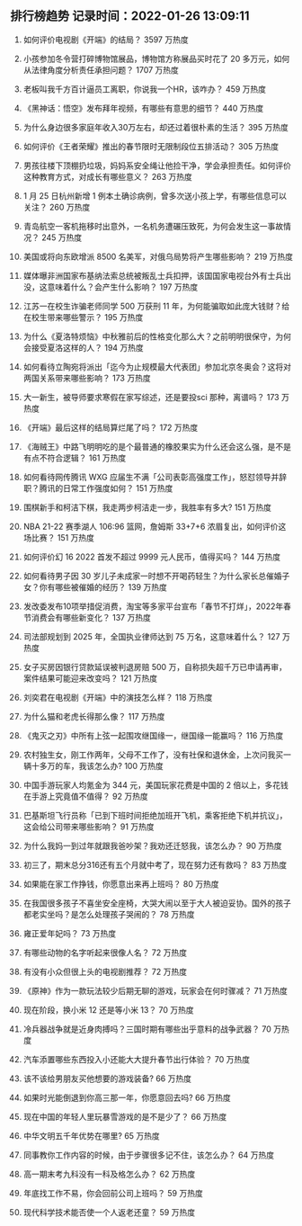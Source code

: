 
## 排行榜趋势 记录时间：2022-01-26 13:09:11
  
  1. 如何评价电视剧《开端》的结局？ 3597 万热度
    
  2. 小孩参加冬令营打碎博物馆展品，博物馆方称展品买时花了 20 多万元，如何从法律角度分析责任承担问题？ 1707 万热度
    
  3. 老板叫我千方百计逼员工离职，你说我一个HR，该咋办？ 459 万热度
    
  4. 《黑神话：悟空》发布拜年视频，有哪些有意思的细节？ 440 万热度
    
  5. 为什么身边很多家庭年收入30万左右，却还过着很朴素的生活？ 395 万热度
    
  6. 如何评价《王者荣耀》推出的春节限时无限制段位五排活动？ 305 万热度
    
  7. 男孩往楼下顶棚扔垃圾，妈妈系安全绳让他捡干净，学会承担责任。如何评价这种教育方式，对成长有哪些意义？ 263 万热度
    
  8. 1 月 25 日杭州新增 1 例本土确诊病例，曾多次送小孩上学，有哪些信息可以关注？ 260 万热度
    
  9. 青岛航空一客机拖移时出意外，一名机务遭碾压致死，为何会发生这一事故情况？ 245 万热度
    
  10. 美国或将向东欧增派 8500 名美军，对俄乌局势将产生哪些影响？ 219 万热度
    
  11. 媒体曝非洲国家布基纳法索总统被叛乱士兵扣押，该国国家电视台外有士兵出没，这意味着什么？会产生什么影响？ 197 万热度
    
  12. 江苏一在校生诈骗老师同学 500 万获刑 11 年，为何能骗取如此庞大钱财？给在校生带来哪些警示？ 195 万热度
    
  13. 为什么《夏洛特烦恼》中秋雅前后的性格变化那么大？之前明明很保守，为何会接受夏洛这样的人？ 194 万热度
    
  14. 如何看待立陶宛将派出「迄今为止规模最大代表团」参加北京冬奥会？这将对两国关系带来哪些影响？ 173 万热度
    
  15. 大一新生，被导师要求寒假在家写综述，还是要投sci 那种，离谱吗？ 173 万热度
    
  16. 《开端》最后这样的结局算烂尾了吗？ 172 万热度
    
  17. 《海贼王》中路飞明明吃的是个最普通的橡胶果实为什么还会这么强，是不是有点不符合逻辑？ 161 万热度
    
  18. 如何看待网传腾讯 WXG 应届生不满「公司表彰高强度工作」，怒怼领导并辞职？腾讯的日常工作强度如何？ 151 万热度
    
  19. 围棋新手和柯洁下棋，我走两步柯洁走一步，我胜率有多大? 151 万热度
    
  20. NBA 21-22 赛季湖人 106:96 篮网，詹姆斯 33+7+6 浓眉复出，如何评价这场比赛？ 151 万热度
    
  21. 如何评价幻 16 2022 首发不超过 9999 元人民币，值得买吗？ 144 万热度
    
  22. 如何看待男子因 30 岁儿子未成家一时想不开喝药轻生？为什么家长总催婚子女？你有哪些被催婚的经历？ 139 万热度
    
  23. 发改委发布10项举措促消费，淘宝等多家平台宣布「春节不打烊」，2022年春节消费会有哪些新变化？ 137 万热度
    
  24. 司法部规划到 2025 年，全国执业律师达到 75 万名，这意味着什么？ 127 万热度
    
  25. 女子买房因银行贷款延误被判退房赔 500 万，自称损失超千万已申请再审，案件结果可能迎来改变吗？ 121 万热度
    
  26. 刘奕君在电视剧《开端》中的演技怎么样？ 118 万热度
    
  27. 为什么猫和老虎长得那么像？ 117 万热度
    
  28. 《鬼灭之刃》中所有上弦一起围攻继国缘一，继国缘一能赢吗？ 116 万热度
    
  29. 农村独生女，刚工作两年，父母不工作了，没有社保和退休金，上次问我买一辆十多万的车，我该怎么办? 100 万热度
    
  30. 中国手游玩家人均氪金为 344 元，美国玩家花费是中国的 2 倍以上，多花钱在手游上究竟值不值得？ 92 万热度
    
  31. 巴基斯坦飞行员称「已到下班时间拒绝加班开飞机，乘客拒绝下机并抗议」，这会给公司带来哪些影响？ 91 万热度
    
  32. 为什么我妈一到过年就跟我爸吵架？我劝还迁怒我，该怎么办？ 90 万热度
    
  33. 初三了，期末总分316还有五个月就中考了，现在努力还有救吗？ 83 万热度
    
  34. 如果能在家工作挣钱，你愿意出来再上班吗？ 80 万热度
    
  35. 在我国很多孩子不喜坐安全座椅，大哭大闹以至于大人被迫妥协。国外的孩子都老实坐吗？是怎么处理孩子哭闹的？ 78 万热度
    
  36. 雍正爱年妃吗？ 73 万热度
    
  37. 有哪些动物的名字听起来很像人名？ 72 万热度
    
  38. 有没有小众但很上头的电视剧推荐？ 72 万热度
    
  39. 《原神》作为一款玩法较少后期无聊的游戏，玩家会在何时骤减？ 71 万热度
    
  40. 现在阶段，换小米 12 还是等小米 13？ 70 万热度
    
  41. 冷兵器战争就是近身肉搏吗？三国时期有哪些出乎意料的战争武器？ 70 万热度
    
  42. 汽车添置哪些东西投入小还能大大提升春节出行体验？ 70 万热度
    
  43. 该不该给男朋友买他想要的游戏装备? 66 万热度
    
  44. 如果时光能倒退到你高三那一年，你愿意回去吗? 66 万热度
    
  45. 现在中国的年轻人里玩暴雪游戏的是不是少了？ 66 万热度
    
  46. 中华文明五千年优势在哪里? 65 万热度
    
  47. 同事教你工作内容的时候，由于步骤很多记不住，该怎么办？ 64 万热度
    
  48. 高一期末考九科没有一科及格怎么办？ 62 万热度
    
  49. 年底找工作不易，你会回前公司上班吗？ 59 万热度
    
  50. 现代科学技术能否使一个人返老还童？ 59 万热度
    
